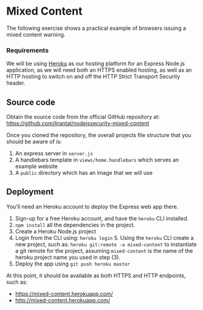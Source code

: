 # Mixed Content

The following exercise shows a practical example of browsers issuing a mixed content warning.

### Requirements

We will be using [Heroku](https://www.heroku.com/) as our hosting platform for an Express Node.js application, as we will need both an HTTPS enabled hosting, as well as an HTTP hosting to switch on and off the HTTP Strict Transport Security header.

## Source code

Obtain the source code from the official GitHub repository at: https://github.com/lirantal/nodejssecurity-mixed-content

Once you cloned the repository, the overall projects file structure that you should be aware of is:

1. An express server in `server.js`
2. A handlebars template in `views/home.handlebars` which serves an example website
3. A `public` directory which has an image that we will use

## Deployment

You'll need an Heroku account to deploy the Express web app there.

1. Sign-up for a free Heroku account, and have the `heroku` CLI installed.
2. `npm install` all the dependencies in the project.
3. Create a Heroku Node.js project
4. Login from the CLI using: `heroku login` 5. Using the `heroku` CLI create a new project, such as: `heroku git:remote -a mixed-content` to instantiate a git remote for the project, assuming `mixed-content` is the name of the heroku project name you used in step (3).
6. Deploy the app using `git push heroku master`

At this point, it should be available as both HTTPS and HTTP endpoints, such as:
* https://mixed-content.herokuapp.com/
* http://mixed-content.herokuapp.com/
